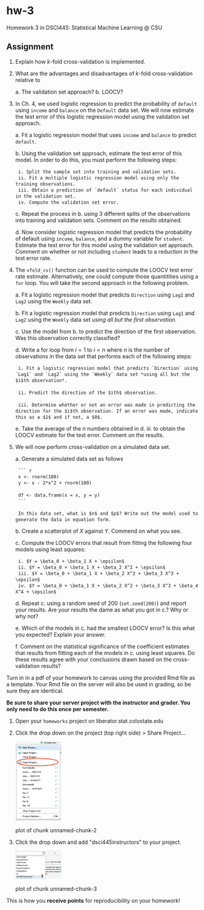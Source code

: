 # hw-3

Homework 3 in DSCI445: Statistical Machine Learning @ CSU

## Assignment

1. Explain how $k$-fold cross-validation is implemented.

2. What are the advantages and disadvantages of $k$-fold cross-validation relative to
    
    a. The validation set approach?
    b. LOOCV?
    
3. In Ch. 4, we used logistic regression to predict the probability of `default` using `income` and `balance` on the `Default` data set. We will now estimate the test error of this logistic regression model using the validation set approach.

    a. Fit a logistic regression model that uses `income` and `balance` to predict `default`.
    
    b. Using the validation set approach, estimate the test error of this model. In order to do this, you must perform the following steps:
    
        i. Split the sample set into training and validation sets.
        ii. Fit a multiple logistic regression model using only the training observations.
        iii. Obtain a prediction of `default` status for each individual in the validation set.
        iv. Compute the validation set error.
        
    c. Repeat the process in b. using 3 different splits of the observations into training and validation sets. Comment on the results obtained.
    
    d. Now consider  logistic regression model that predicts the probability of default using `income`, `balance`, and a dummy variable for `student`. Estimate the test error for this model using the validation set approach. Comment on whether or not including `student` leads to a reduction in the test error rate.
    
4. The `vfold_cv()` function can be used to compute the LOOCV test error rate estimate. Alternatively, one could compute those quantitities using a `for` loop. You will take the second approach in the following problem.

    a. Fit a logistic regression model that predicts `Direction` using `Lag1` and `Lag2` using the `Weekly` data set.
    
    b. Fit a logistic regression model that predicts `Direction` using `Lag1` and `Lag2` using the `Weekly` data set *using all but the first observation*.
    
    c. Use the model from b. to predict the direction of the first observation. Was this observation correctly classified?
    
    d. Write a for loop from $i = 1$ to $i = n$ where $n$ is the number of observations in the data set that performs each of the following steps:
    
        i. Fit a logistic regression model that predicts `Direction` using `Lag1` and `Lag2` using the `Weekly` data set *using all but the $i$th observation*.
        
        ii. Predict the direction of the $ith$ observation.
        
        iii. Determine whether or not an error was made in predicting the direction for the $i$th observation. If an error was made, indicate this as a $1$ and if not, a $0$.
        
    e. Take the average of the $n$ numbers obtained in d. iii. to obtain the LOOCV estimate for the test error. Comment on the results.
    
5. We will now perform cross-validation on a simulated data set.

    a. Generate a simulated data set as follows
        
        ``` r
        x <- rnorm(100)
        y <- x - 2*x^2 + rnorm(100)
        
        df <- data.frame(x = x, y = y)
        ```
        
        In this data set, what is $n$ and $p$? Write out the model used to generate the data in equation form.
        
    b. Create a scatterplot of $X$ against $Y$. Commend on what you see.
    
    c. Compute the LOOCV errors that result from fitting the following four models using least squares:
        
        i. $Y = \beta_0 + \beta_1 X + \epsilon$
        ii. $Y = \beta_0 + \beta_1 X + \beta_2 X^2 + \epsilon$
        iii. $Y = \beta_0 + \beta_1 X + \beta_2 X^2 + \beta_3 X^3 + \epsilon$
        iv. $Y = \beta_0 + \beta_1 X + \beta_2 X^2 + \beta_3 X^3 + \beta_4 X^4 + \epsilon$
        
    d. Repeat c. using a random seed  of $200$ (`set.seed(200)`) and report your results. Are your results the dame as what you got in c.? Why or why not?
    
    e. Which of the models in c. had the smallest LOOCV error? Is this what you expected? Explain your answer.
    
    f. Comment on the statistical significance of the coefficient estimates that results from fitting each of the models in c. using least squares. Do these results agree with your conclusions drawn based on the cross-validation results?

Turn in in a pdf of your homework to canvas using the provided Rmd file as a template. Your Rmd file on the server will also be used in grading, so be sure they are identical.

**Be sure to share your server project with the instructor and grader. You only need to do this once per semester.**

1. Open your `homeworks` project on liberator.stat.colostate.edu
2. Click the drop down on the project (top right side) > Share Project...
    
    <div class="figure">
    <img src="share_project.png" alt="plot of chunk unnamed-chunk-2" width="25%" />
    <p class="caption">plot of chunk unnamed-chunk-2</p>
    </div>
  
3. Click the drop down and add "dsci445instructors" to your project.

    <div class="figure">
    <img src="share_dropdown.png" alt="plot of chunk unnamed-chunk-3" width="25%" />
    <p class="caption">plot of chunk unnamed-chunk-3</p>
    </div>

This is how you **receive points** for reproducibility on your homework! 
    
